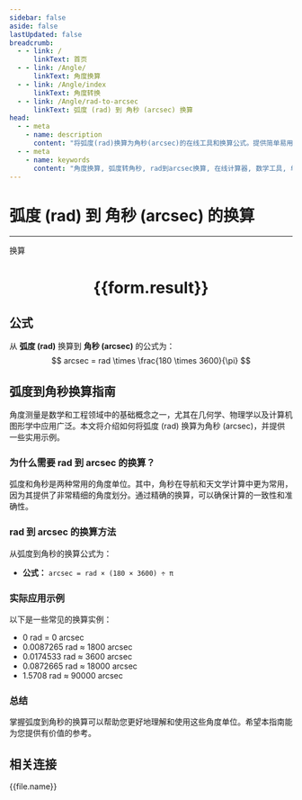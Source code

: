 ```yaml
---
sidebar: false
aside: false
lastUpdated: false
breadcrumb:
  - - link: /
      linkText: 首页
  - - link: /Angle/
      linkText: 角度换算
  - - link: /Angle/index
      linkText: 角度转换
  - - link: /Angle/rad-to-arcsec
      linkText: 弧度 (rad) 到 角秒 (arcsec) 换算
head:
  - - meta
    - name: description
      content: "将弧度(rad)换算为角秒(arcsec)的在线工具和换算公式。提供简单易用的角度单位换算计算器。"
  - - meta
    - name: keywords
      content: "角度换算, 弧度转角秒, rad到arcsec换算, 在线计算器, 数学工具, 单位换算"
---
```

# 弧度 (rad) 到 角秒 (arcsec) 的换算
---
<script setup>
import { onMounted, reactive, inject, ref } from 'vue'
import { NButton, NForm, NFormItem, NInput, NInputNumber, NSelect, NCard, useMessage,NGrid ,NGi } from 'naive-ui'
import { defineClientComponent } from 'vitepress'
import { Angle } from '../../files';
const convert = inject('convert')

const form = reactive({
  number: null,
  result: '',
})

const convertHandler = () => {
  if (form.number !== null && !isNaN(form.number)) {
    const convertedValue = parseFloat(form.number) * 180 * 3600 / Math.PI
    form.result = `${form.number}rad = ${convertedValue.toFixed(4)}arcsec`
  } else {
    form.result = '请输入有效的数值。'
  }
}
</script>

<n-form size="large" :model="form">
  <n-form-item label="弧度 (rad)">
    <n-input-number v-model:value="form.number" placeholder="输入弧度" style="width: 100%" />
  </n-form-item>
  <n-form-item>
    <n-button type="primary" @click="convertHandler" block>换算</n-button>
  </n-form-item>
</n-form>

<n-card  embedded :bordered="false" hoverable>
  <div  style="text-align:center">
    <h1>{{form.result}}</h1>
  </div>
</n-card>

## 公式

从 **弧度 (rad)** 换算到 **角秒 (arcsec)** 的公式为：
$$ arcsec = rad \times \frac{180 \times 3600}{\pi} $$

## 弧度到角秒换算指南

角度测量是数学和工程领域中的基础概念之一，尤其在几何学、物理学以及计算机图形学中应用广泛。本文将介绍如何将弧度 (rad) 换算为角秒 (arcsec)，并提供一些实用示例。

### 为什么需要 rad 到 arcsec 的换算？

弧度和角秒是两种常用的角度单位。其中，角秒在导航和天文学计算中更为常用，因为其提供了非常精细的角度划分。通过精确的换算，可以确保计算的一致性和准确性。

### rad 到 arcsec 的换算方法

从弧度到角秒的换算公式为：

- **公式：** `arcsec = rad × (180 × 3600) ÷ π`

### 实际应用示例

以下是一些常见的换算实例：

- 0 rad = 0 arcsec
- 0.0087265 rad ≈ 1800 arcsec
- 0.0174533 rad ≈ 3600 arcsec
- 0.0872665 rad ≈ 18000 arcsec
- 1.5708 rad ≈ 90000 arcsec

### 总结

掌握弧度到角秒的换算可以帮助您更好地理解和使用这些角度单位。希望本指南能为您提供有价值的参考。

## 相关连接
<n-grid x-gap="12" :cols="3">
  <n-gi v-for="(file, index) in Angle" :key="index">
    <n-button
      text
      tag="a"
      :href="file.path"
      type="primary"
    >
      {{file.name}}
    </n-button>
  </n-gi>
</n-grid>